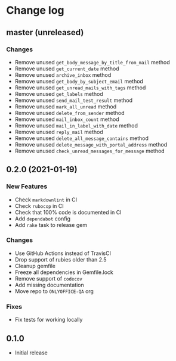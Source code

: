 # Change log

## master (unreleased)

### Changes

* Remove unused `get_body_message_by_title_from_mail` method
* Remove unused `get_current_date` method
* Remove unused `archive_inbox` method
* Remove unused `get_body_by_subject_email` method
* Remove unused `get_unread_mails_with_tags` method
* Remove unused `get_labels` method
* Remove unused `send_mail_test_result` method
* Remove unused `mark_all_unread` method
* Remove unused `delete_from_sender` method
* Remove unused `mail_inbox_count` method
* Remove unused `mail_in_label_with_date` method
* Remove unused `reply_mail` method
* Remove unused `delete_all_message_contains` method
* Remove unused `delete_message_with_portal_address` method
* Remove unused `check_unread_messages_for_message` method

## 0.2.0 (2021-01-19)

### New Features

* Check `markdownlint` in CI
* Check `rubocop` in CI
* Check that 100% code is documented in CI
* Add `dependabot` config
* Add `rake` task to release gem

### Changes

* Use GitHub Actions instead of TravisCI
* Drop support of rubies older than 2.5
* Cleanup gemfile
* Freeze all dependencies in Gemfile.lock
* Remove support of `codecov`
* Add missing documentation
* Move repo to `ONLYOFFICE-QA` org

### Fixes

* Fix tests for working locally

## 0.1.0

* Initial release
